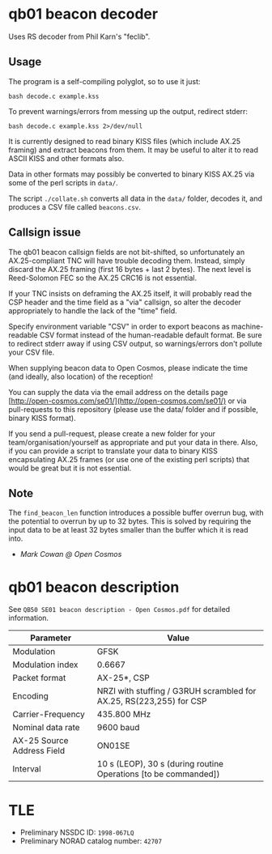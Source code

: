 # qb01 beacon decoder

Uses RS decoder from Phil Karn's "feclib".

## Usage

The program is a self-compiling polyglot, so to use it just:

	bash decode.c example.kss

To prevent warnings/errors from messing up the output, redirect stderr:

	bash decode.c example.kss 2>/dev/null

It is currently designed to read binary KISS files (which include AX.25 framing) and extract beacons from them.
It may be useful to alter it to read ASCII KISS and other formats also.

Data in other formats may possibly be converted to binary KISS AX.25 via some of the perl scripts in `data/`.

The script `./collate.sh` converts all data in the `data/` folder, decodes it, and produces a CSV file called `beacons.csv`.

## Callsign issue

The qb01 beacon callsign fields are not bit-shifted, so unfortunately an AX.25-compliant TNC will have trouble decoding them.
Instead, simply discard the AX.25 framing (first 16 bytes + last 2 bytes).
The next level is Reed-Solomon FEC so the AX.25 CRC16 is not essential.

If your TNC insists on deframing the AX.25 itself, it will probably read the CSP header and the time field as a "via" callsign, so alter the decoder appropriately to handle the lack of the "time" field.

Specify environment variable "CSV" in order to export beacons as machine-readable CSV format instead of the human-readable default format.
	Be sure to redirect stderr away if using CSV output, so warnings/errors don't pollute your CSV file.

When supplying beacon data to Open Cosmos, please indicate the time (and ideally, also location) of the reception!

You can supply the data via the email address on the details page [http://open-cosmos.com/se01/](http://open-cosmos.com/se01/) or via pull-requests to this repository (please use the data/ folder and if possible, binary KISS format).

If you send a pull-request, please create a new folder for your team/organisation/yourself as appropriate and put your data in there.
Also, if you can provide a script to translate your data to binary KISS encapsulating AX.25 frames (or use one of the existing perl scripts) that would be great but it is not essential.

## Note

The `find_beacon_len` function introduces a possible buffer overrun bug, with the potential to overrun by up to 32 bytes.  This is solved by requiring the input data to be at least 32 bytes smaller than the buffer which it is read into.

 - _Mark Cowan @ Open Cosmos_

# qb01 beacon description

See `QB50 SE01 beacon description - Open Cosmos.pdf` for detailed information.

| Parameter                  | Value                                                               |
|----------------------------|---------------------------------------------------------------------|
| Modulation                 | GFSK                                                                |
| Modulation index           | 0.6667                                                              |
| Packet format              | AX-25*, CSP                                                         |
| Encoding                   | NRZI with stuffing / G3RUH scrambled for AX.25, RS(223,255) for CSP |
| Carrier-Frequency          | 435.800 MHz                                                         |
| Nominal data rate          | 9600 baud                                                           |
| AX-25 Source Address Field | ON01SE                                                              |
| Interval                   | 10 s (LEOP), 30 s (during routine Operations [to be commanded])     |

# TLE

* Preliminary NSSDC ID: `1998-067LQ`
* Preliminary NORAD catalog number: `42707`
